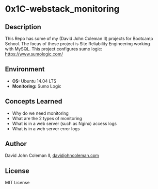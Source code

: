 # 0x1C-webstack_monitoring

## Description

This Repo has some of my (David John Coleman II) projects for Bootcamp School.
The focus of these project is Site Reliability Engineering working with MySQL.
This project configures sumo logic: https://www.sumologic.com/

## Environment

* __OS:__ Ubuntu 14.04 LTS
* __Monitoring:__ Sumo Logic

## Concepts Learned

* Why do we need monitoring
* What are the 2 types of monitoring
* What is in a web server (such as Nginx) access logs
* What is in a web server error logs

## Author

David John Coleman II, [davidjohncoleman.com](http://www.davidjohncoleman.com/)

## License

MIT License
